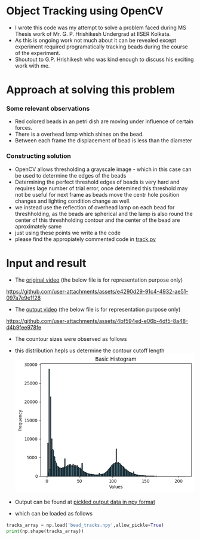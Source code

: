 # Object Tracking using OpenCV 

- I wrote this code was my attempt to solve a problem faced during MS Thesis work of Mr. G. P. Hrishikesh Undergrad at IISER Kolkata. 
- As this is ongoing work not much about it can be revealed except experiment required programatically tracking beads during the course of the experiment.
- Shoutout to G.P. Hrishikesh who was kind enough to discuss his exciting work with me.

# Approach at solving this problem

  ### Some relevant observations
  - Red colored beads in an petri dish are moving under influence of certain forces.
  - There is a overhead lamp which shines on the bead.
  - Between each frame the displacement of bead is less than the diameter
  
  ### Constructing solution
  - OpenCV allows thresholding a grayscale image - which in this case can be used to determine the edges of the beads
  - Determining the perfect threshold edges of beads is very hard and requires lage number of trial error, once detemined this threshold may not be useful for next frame as beads move the centr hole position changes and lighting condition change as well.
  - we instead use the reflection of overhead lamp on each bead for threshholding, as the beads are spherical and the lamp is also round the center of this threshholding contour and the center of the bead are aproximately same
  - just using these points we write a the code 
  - please find the appropiately commented code in [track.py](track.py)

# Input and result

- The [original video](dark_bg.mp4) (the below file is for representation purpose only) 

https://github.com/user-attachments/assets/e4290d29-91c4-4932-ae51-097a7e9e1f28

- The [output video](gray_0.mp4) (the below file is for representation purpose only)


https://github.com/user-attachments/assets/4bf594ed-e06b-4df5-8a48-d4b9fee978fe

- The countour sizes were observed as follows
- this distribution hepls us determine the contour cutoff length
![Contour size distribution](contour_size_dist.png)

- Output can be found at [pickled output data in npy format](bead_tracks.npy)
- which can be loaded as follows


```python
tracks_array = np.load('bead_tracks.npy',allow_pickle=True)
print(np.shape(tracks_array))
```
